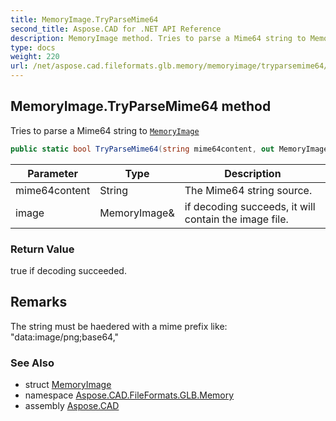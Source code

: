 ```yaml
---
title: MemoryImage.TryParseMime64
second_title: Aspose.CAD for .NET API Reference
description: MemoryImage method. Tries to parse a Mime64 string to MemoryImage
type: docs
weight: 220
url: /net/aspose.cad.fileformats.glb.memory/memoryimage/tryparsemime64/
---
```

## MemoryImage.TryParseMime64 method

Tries to parse a Mime64 string to [`MemoryImage`](../)

```csharp
public static bool TryParseMime64(string mime64content, out MemoryImage image)
```

| Parameter | Type | Description |
| --- | --- | --- |
| mime64content | String | The Mime64 string source. |
| image | MemoryImage& | if decoding succeeds, it will contain the image file. |

### Return Value

true if decoding succeeded.

## Remarks

The string must be haedered with a mime prefix like: "data:image/png;base64,"

### See Also

* struct [MemoryImage](../)
* namespace [Aspose.CAD.FileFormats.GLB.Memory](../../memoryimage/)
* assembly [Aspose.CAD](../../../)


